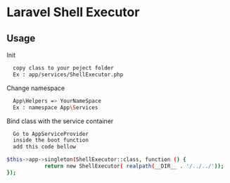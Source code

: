 
# Laravel Shell Executor 


## Usage

Init
```bash
  copy class to your peject folder 
  Ex : app/services/ShellExecutor.php
```

Change namespace

```bash
  App\Helpers => YourNameSpace
  Ex : namespace App\Services
```

Bind class with the service container

```bash
  Go to AppServiceProvider 
  inside the boot function 
  add this code bellow 
```

```bash
$this->app->singleton(ShellExecutor::class, function () {
            return new ShellExecutor( realpath(__DIR__ . '/../../'));
});
```


